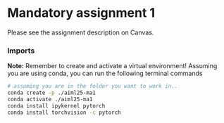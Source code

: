 # Mandatory assignment 1

Please see the assignment description on Canvas.



### Imports

**Note:** Remember to create and activate a virtual environment!
Assuming you are using conda, you can run the following terminal commands
```bash
# assuming you are in the folder you want to work in..
conda create -p ./aiml25-ma1
conda activate ./aiml25-ma1  
conda install ipykernel pytorch
conda install torchvision -c pytorch
```